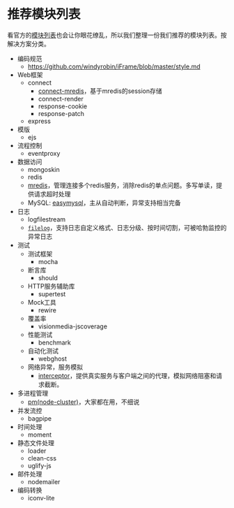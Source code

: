 推荐模块列表
======
看官方的[模块列表](https://github.com/joyent/node/wiki/modules)也会让你眼花缭乱，所以我们整理一份我们推荐的模块列表。按解决方案分类。

- 编码规范
    - <https://github.com/windyrobin/iFrame/blob/master/style.md>
- Web框架
    - connect
        - [connect-mredis](https://github.com/dead-horse/connect-mredis)，基于mredis的session存储   
        - connect-render
        - response-cookie
        - response-patch
    - express
- 模版
    - ejs
- 流程控制
    - eventproxy
- 数据访问
    - mongoskin
    - redis
    - [mredis](https://github.com/dead-horse/multi_redis)，管理连接多个redis服务，消除redis的单点问题。多写单读，提供请求超时处理
    - MySQL: [easymysql](https://github.com/aleafs/easymysql)，主从自动判断，异常支持相当完备
- 日志
    - logfilestream 
    - [`filelog`](https://github.com/aleafs/filelog)，支持日志自定义格式、日志分级、按时间切割，可被哈勃监控的异常日志
- 测试
    - 测试框架
        - mocha
    - 断言库
        - should
    - HTTP服务辅助库
        - supertest
    - Mock工具
        - rewire
    - 覆盖率
        - visionmedia-jscoverage 
    - 性能测试
        - benchmark
    - 自动化测试
        - webghost
    - 网络异常，服务模拟
        - [interceptor](https://github.com/dead-horse/interceptor)，提供真实服务与客户端之间的代理，模拟网络阻塞和请求截断。
- 多进程管理
    - [pm(node-cluster)](https://github.com/aleafs/pm)，大家都在用，不细说
- 并发流控
    - bagpipe
- 时间处理
    - moment
- 静态文件处理
    - loader
    - clean-css
    - uglify-js
- 邮件处理
    - nodemailer
- 编码转换
    - iconv-lite
    
     
     
